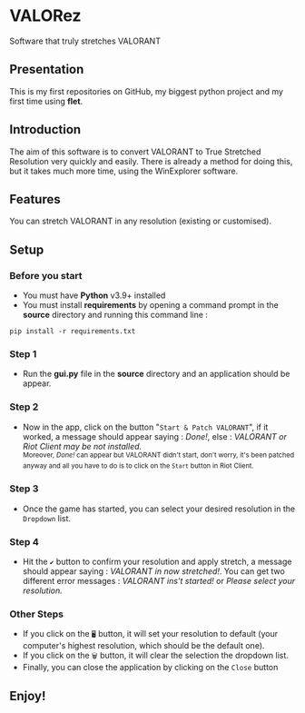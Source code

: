 #           VALORez
Software that truly stretches VALORANT
## Presentation
This is my first repositories on GitHub, my biggest python project and my first time using **flet**.
## Introduction
The aim of this software is to convert VALORANT to True Stretched Resolution very quickly and easily.
There is already a method for doing this, but it takes much more time, using the WinExplorer software.
## Features
You can stretch VALORANT in any resolution (existing or customised).
## Setup
### Before you start
* You must have **Python** v3.9+ installed
* You must install **requirements** by opening a command prompt in the **source** directory and running this command line :<br>
```
pip install -r requirements.txt
```
### Step 1
- Run the **gui.py** file in the **source** directory and an application should be appear.
### Step 2
- Now in the app, click on the button "`Start & Patch VALORANT`", if it worked, a message should appear saying : *Done!*, else : *VALORANT or Riot Client may be not installed.*<br><sup>Moreover, *Done!* can appear but VALORANT didn't start, don't worry, it's been patched anyway and all you have to do is to click on the `Start` button in Riot Client.</sup>
### Step 3
- Once the game has started, you can select your desired resolution in the `Dropdown` list.
### Step 4
- Hit the `✔️` button to confirm your resolution and apply stretch, a message should appear saying : *VALORANT in now stretched!*. You can get two different error messages : *VALORANT ins't started!* or *Please select your resolution.*
### Other Steps
- If you click on the `🖥️` button, it will set your resolution to default (your computer's highest resolution, which should be the default one).
- If you click on the `🗑️` button, it will clear the selection the dropdown list.
- Finally, you can close the application by clicking on the `Close` button

## Enjoy!
